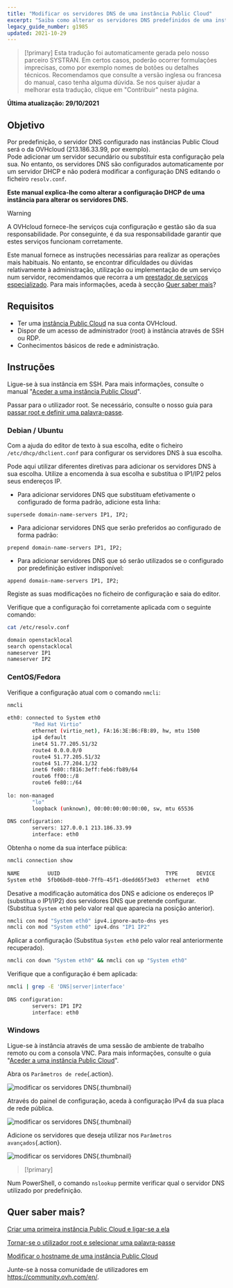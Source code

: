 ```yaml
---
title: "Modificar os servidores DNS de uma instância Public Cloud"
excerpt: "Saiba como alterar os servidores DNS predefinidos de uma instância Public Cloud"
legacy_guide_number: g1985
updated: 2021-10-29
---
```


> [!primary]
> Esta tradução foi automaticamente gerada pelo nosso parceiro SYSTRAN. Em certos casos, poderão ocorrer formulações imprecisas, como por exemplo nomes de botões ou detalhes técnicos. Recomendamos que consulte a versão inglesa ou francesa do manual, caso tenha alguma dúvida. Se nos quiser ajudar a melhorar esta tradução, clique em "Contribuir" nesta página.
>

**Última atualização: 29/10/2021**

## Objetivo

Por predefinição, o servidor DNS configurado nas instâncias Public Cloud será o da OVHcloud (213.186.33.99, por exemplo).<br>
Pode adicionar um servidor secundário ou substituir esta configuração pela sua. No entanto, os servidores DNS são configurados automaticamente por um servidor DHCP e não poderá modificar a configuração DNS editando o ficheiro `resolv.conf`.

**Este manual explica-lhe como alterar a configuração DHCP de uma instância para alterar os servidores DNS.**

> [!warning]
> A OVHcloud fornece-lhe serviços cuja configuração e gestão são da sua responsabilidade. Por conseguinte, é da sua responsabilidade garantir que estes serviços funcionam corretamente.
>
> Este manual fornece as instruções necessárias para realizar as operações mais habituais. No entanto, se encontrar dificuldades ou dúvidas relativamente à administração, utilização ou implementação de um serviço num servidor, recomendamos que recorra a um [prestador de serviços especializado](https://partner.ovhcloud.com/pt/directory/). Para mais informações, aceda à secção [Quer saber mais](#gofurther)?
>

## Requisitos

- Ter uma [instância Public Cloud](https://www.ovhcloud.com/pt/public-cloud/) na sua conta OVHcloud.
- Dispor de um acesso de administrador (root) à instância através de SSH ou RDP.
- Conhecimentos básicos de rede e administração.

## Instruções

Ligue-se à sua instância em SSH. Para mais informações, consulte o manual "[Aceder a uma instância Public Cloud](/pages/platform/public-cloud/public-cloud-first-steps#connect-to-instance)".

Passar para o utilizador root. Se necessário, consulte o nosso guia para [passar root e definir uma palavra-passe](/pages/platform/public-cloud/become_root_and_change_password).

### Debian / Ubuntu

Com a ajuda do editor de texto à sua escolha, edite o ficheiro `/etc/dhcp/dhclient.conf` para configurar os servidores DNS à sua escolha.

Pode aqui utilizar diferentes diretivas para adicionar os servidores DNS à sua escolha. Utilize a encomenda à sua escolha e substitua o IP1/IP2 pelos seus endereços IP.

- Para adicionar servidores DNS que substituam efetivamente o configurado de forma padrão, adicione esta linha:
  
```console
supersede domain-name-servers IP1, IP2;
```

- Para adicionar servidores DNS que serão preferidos ao configurado de forma padrão:
    
```console
prepend domain-name-servers IP1, IP2;
```

- Para adicionar servidores DNS que só serão utilizados se o configurado por predefinição estiver indisponível:
    
```console
append domain-name-servers IP1, IP2;
```

Registe as suas modificações no ficheiro de configuração e saia do editor.

Verifique que a configuração foi corretamente aplicada com o seguinte comando:

```bash
cat /etc/resolv.conf

domain openstacklocal
search openstacklocal
nameserver IP1
nameserver IP2
```

### CentOS/Fedora

Verifique a configuração atual com o comando `nmcli`:

```bash
nmcli
 
eth0: connected to System eth0
        "Red Hat Virtio"
        ethernet (virtio_net), FA:16:3E:B6:FB:89, hw, mtu 1500
        ip4 default
        inet4 51.77.205.51/32
        route4 0.0.0.0/0
        route4 51.77.205.51/32
        route4 51.77.204.1/32
        inet6 fe80::f816:3eff:feb6:fb89/64
        route6 ff00::/8
        route6 fe80::/64
 
lo: non-managed
        "lo"
        loopback (unknown), 00:00:00:00:00:00, sw, mtu 65536
 
DNS configuration:
        servers: 127.0.0.1 213.186.33.99
        interface: eth0
```

Obtenha o nome da sua interface pública:

```bash
nmcli connection show
 
NAME         UUID                                  TYPE      DEVICE
System eth0  5fb06bd0-0bb0-7ffb-45f1-d6edd65f3e03  ethernet  eth0
```

Desative a modificação automática dos DNS e adicione os endereços IP (substitua o IP1/IP2) dos servidores DNS que pretende configurar. (Substitua `System eth0` pelo valor real que aparecia na posição anterior).

```bash
nmcli con mod "System eth0" ipv4.ignore-auto-dns yes
nmcli con mod "System eth0" ipv4.dns "IP1 IP2"
```

Aplicar a configuração (Substitua `System eth0` pelo valor real anteriormente recuperado).

```bash
nmcli con down "System eth0" && nmcli con up "System eth0"
```

Verifique que a configuração é bem aplicada:

```bash
nmcli | grep -E 'DNS|server|interface'
 
DNS configuration:
        servers: IP1 IP2
        interface: eth0
```

### Windows

Ligue-se à instância através de uma sessão de ambiente de trabalho remoto ou com a consola VNC. Para mais informações, consulte o guia "[Aceder a uma instância Public Cloud](/pages/platform/public-cloud/public-cloud-first-steps#connect-to-instance)".

Abra os `Parâmetros de rede`{.action}.

![modificar os servidores DNS](images/changednsservers1.png){.thumbnail}

Através do painel de configuração, aceda à configuração IPv4 da sua placa de rede pública.

![modificar os servidores DNS](images/changednsservers2.png){.thumbnail}

Adicione os servidores que deseja utilizar nos `Parâmetros avançados`{.action}.

![modificar os servidores DNS](images/changednsservers3.png){.thumbnail}

> [!primary]
>
Num PowerShell, o comando `nslookup` permite verificar qual o servidor DNS utilizado por predefinição.
>

## Quer saber mais? <a name="gofurther"></a>

[Criar uma primeira instância Public Cloud e ligar-se a ela](/pages/platform/public-cloud/public-cloud-first-steps)

[Tornar-se o utilizador root e selecionar uma palavra-passe](/pages/platform/public-cloud/become_root_and_change_password)

[Modificar o hostname de uma instância Public Cloud](/pages/platform/public-cloud/changing_the_hostname_of_an_instance)

Junte-se à nossa comunidade de utilizadores em <https://community.ovh.com/en/>.
